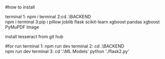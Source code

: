 #how to install

terminal 1: npm i
terminal 2:cd .\BACKEND\
           npm i
terminal 3:pip i pillow joblib flask scikit-learn xgboost pandas xgboost PyMuPDF Image 

install tesseract from git hub


#for run
terminal 1: npm run dev
terminal 2: cd .\BACKEND\
            npm run dev
terminal 3: cd '.\ML Models\'
            python './flask2.py'